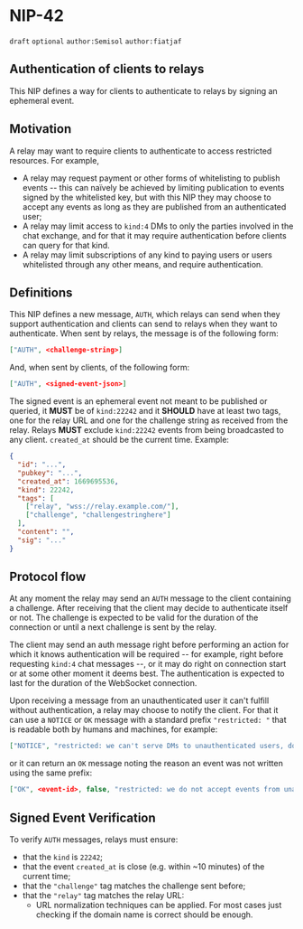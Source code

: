 # NIP-42

`draft` `optional` `author:Semisol` `author:fiatjaf`

## Authentication of clients to relays

This NIP defines a way for clients to authenticate to relays by signing an ephemeral event.

## Motivation

A relay may want to require clients to authenticate to access restricted resources. For example,

- A relay may request payment or other forms of whitelisting to publish events -- this can na&iuml;vely be achieved by limiting publication to events signed by the whitelisted key, but with this NIP they may choose to accept any events as long as they are published from an authenticated user;
- A relay may limit access to `kind:4` DMs to only the parties involved in the chat exchange, and for that it may require authentication before clients can query for that kind.
- A relay may limit subscriptions of any kind to paying users or users whitelisted through any other means, and require authentication.

## Definitions

This NIP defines a new message, `AUTH`, which relays can send when they support authentication and clients can send to relays when they want to authenticate.
When sent by relays, the message is of the following form:

```json
["AUTH", <challenge-string>]
```

And, when sent by clients, of the following form:

```json
["AUTH", <signed-event-json>]
```

The signed event is an ephemeral event not meant to be published or queried, it **MUST** be of `kind:22242` and it **SHOULD** have at least two tags, one for the relay URL and one for the challenge string as received from the relay.
Relays **MUST** exclude `kind:22242` events from being broadcasted to any client.
`created_at` should be the current time.
Example:

```json
{
  "id": "...",
  "pubkey": "...",
  "created_at": 1669695536,
  "kind": 22242,
  "tags": [
    ["relay", "wss://relay.example.com/"],
    ["challenge", "challengestringhere"]
  ],
  "content": "",
  "sig": "..."
}
```

## Protocol flow

At any moment the relay may send an `AUTH` message to the client containing a challenge.
After receiving that the client may decide to authenticate itself or not.
The challenge is expected to be valid for the duration of the connection or until a next challenge is sent by the relay.

The client may send an auth message right before performing an action for which it knows authentication will be required -- for example, right before requesting `kind:4` chat messages --, or it may do right on connection start or at some other moment it deems best.
The authentication is expected to last for the duration of the WebSocket connection.

Upon receiving a message from an unauthenticated user it can't fulfill without authentication, a relay may choose to notify the client.
For that it can use a `NOTICE` or `OK` message with a standard prefix `"restricted: "` that is readable both by humans and machines, for example:

```json
["NOTICE", "restricted: we can't serve DMs to unauthenticated users, does your client implement NIP-42?"]
```

or it can return an `OK` message noting the reason an event was not written using the same prefix:

```json
["OK", <event-id>, false, "restricted: we do not accept events from unauthenticated users, please sign up at https://example.com/"]
```

## Signed Event Verification

To verify `AUTH` messages, relays must ensure:

- that the `kind` is `22242`;
- that the event `created_at` is close (e.g. within ~10 minutes) of the current time;
- that the `"challenge"` tag matches the challenge sent before;
- that the `"relay"` tag matches the relay URL:
  - URL normalization techniques can be applied.
  For most cases just checking if the domain name is correct should be enough.
